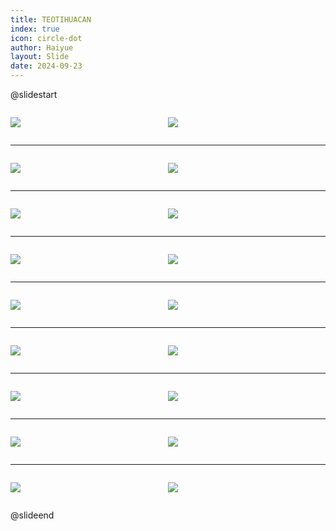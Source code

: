 ```yaml
---
title: TEOTIHUACAN
index: true
icon: circle-dot
author: Haiyue
layout: Slide
date: 2024-09-23
---
```

 
@slidestart

<div style="display:flex">
<div style="flex:1">

![](https://raw.githubusercontent.com/yclord/reading/refs/heads/master/english/Level-L/TEOTIHUACAN/001.webp)
</div>
<div style="flex:1">

![](https://raw.githubusercontent.com/yclord/reading/refs/heads/master/english/Level-L/TEOTIHUACAN/002.webp)
</div>
</div>

---

<div style="display:flex">
<div style="flex:1">

![](https://raw.githubusercontent.com/yclord/reading/refs/heads/master/english/Level-L/TEOTIHUACAN/003.webp)
</div>
<div style="flex:1">

![](https://raw.githubusercontent.com/yclord/reading/refs/heads/master/english/Level-L/TEOTIHUACAN/004.webp)
</div>
</div>

---

<div style="display:flex">
<div style="flex:1">

![](https://raw.githubusercontent.com/yclord/reading/refs/heads/master/english/Level-L/TEOTIHUACAN/005.webp)
</div>
<div style="flex:1">

![](https://raw.githubusercontent.com/yclord/reading/refs/heads/master/english/Level-L/TEOTIHUACAN/006.webp)
</div>
</div>

---

<div style="display:flex">
<div style="flex:1">

![](https://raw.githubusercontent.com/yclord/reading/refs/heads/master/english/Level-L/TEOTIHUACAN/007.webp)
</div>
<div style="flex:1">

![](https://raw.githubusercontent.com/yclord/reading/refs/heads/master/english/Level-L/TEOTIHUACAN/008.webp)
</div>
</div>

---

<div style="display:flex">
<div style="flex:1">

![](https://raw.githubusercontent.com/yclord/reading/refs/heads/master/english/Level-L/TEOTIHUACAN/009.webp)
</div>
<div style="flex:1">

![](https://raw.githubusercontent.com/yclord/reading/refs/heads/master/english/Level-L/TEOTIHUACAN/010.webp)
</div>
</div>

---

<div style="display:flex">
<div style="flex:1">

![](https://raw.githubusercontent.com/yclord/reading/refs/heads/master/english/Level-L/TEOTIHUACAN/011.webp)
</div>
<div style="flex:1">

![](https://raw.githubusercontent.com/yclord/reading/refs/heads/master/english/Level-L/TEOTIHUACAN/012.webp)
</div>
</div>

---

<div style="display:flex">
<div style="flex:1">

![](https://raw.githubusercontent.com/yclord/reading/refs/heads/master/english/Level-L/TEOTIHUACAN/013.webp)
</div>
<div style="flex:1">

![](https://raw.githubusercontent.com/yclord/reading/refs/heads/master/english/Level-L/TEOTIHUACAN/014.webp)
</div>
</div>

---

<div style="display:flex">
<div style="flex:1">

![](https://raw.githubusercontent.com/yclord/reading/refs/heads/master/english/Level-L/TEOTIHUACAN/015.webp)
</div>
<div style="flex:1">

![](https://raw.githubusercontent.com/yclord/reading/refs/heads/master/english/Level-L/TEOTIHUACAN/016.webp)
</div>
</div>

---

<div style="display:flex">
<div style="flex:1">

![](https://raw.githubusercontent.com/yclord/reading/refs/heads/master/english/Level-L/TEOTIHUACAN/017.webp)
</div>
<div style="flex:1">

![](https://raw.githubusercontent.com/yclord/reading/refs/heads/master/english/Level-L/TEOTIHUACAN/018.webp)
</div>
</div>

@slideend